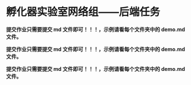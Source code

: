 # 孵化器实验室网络组——后端任务

**提交作业只需要提交 md 文件即可！！！，示例请看每个文件夹中的 demo.md 文件。**

**提交作业只需要提交 md 文件即可！！！，示例请看每个文件夹中的 demo.md 文件。**

**提交作业只需要提交 md 文件即可！！！，示例请看每个文件夹中的 demo.md 文件。**

